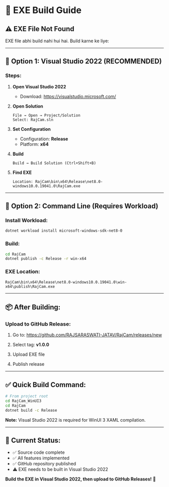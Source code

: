 # 🔧 EXE Build Guide

## ⚠️ EXE File Not Found

EXE file abhi build nahi hui hai. Build karne ke liye:

---

## 🚀 Option 1: Visual Studio 2022 (RECOMMENDED)

### **Steps:**

1. **Open Visual Studio 2022**
   - Download: https://visualstudio.microsoft.com/

2. **Open Solution**
   ```
   File → Open → Project/Solution
   Select: RajCam.sln
   ```

3. **Set Configuration**
   - Configuration: **Release**
   - Platform: **x64**

4. **Build**
   ```
   Build → Build Solution (Ctrl+Shift+B)
   ```

5. **Find EXE**
   ```
   Location: RajCam\bin\x64\Release\net8.0-windows10.0.19041.0\RajCam.exe
   ```

---

## 🚀 Option 2: Command Line (Requires Workload)

### **Install Workload:**
```powershell
dotnet workload install microsoft-windows-sdk-net8-0
```

### **Build:**
```bash
cd RajCam
dotnet publish -c Release -r win-x64
```

### **EXE Location:**
```
RajCam\bin\x64\Release\net8.0-windows10.0.19041.0\win-x64\publish\RajCam.exe
```

---

## 📦 After Building:

### **Upload to GitHub Release:**

1. Go to: https://github.com/RAJSARASWATI-JATAV/RajCam/releases/new

2. Select tag: **v1.0.0**

3. Upload EXE file

4. Publish release

---

## ✅ Quick Build Command:

```bash
# From project root
cd RajCam_WinUI3
cd RajCam
dotnet build -c Release
```

**Note:** Visual Studio 2022 is required for WinUI 3 XAML compilation.

---

## 🎯 Current Status:

- ✅ Source code complete
- ✅ All features implemented
- ✅ GitHub repository published
- ⚠️ EXE needs to be built in Visual Studio 2022

**Build the EXE in Visual Studio 2022, then upload to GitHub Releases!** 🚀